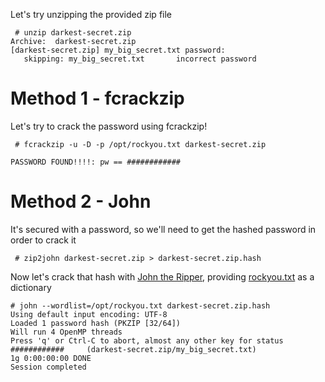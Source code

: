 Let's try unzipping the provided zip file
```
 # unzip darkest-secret.zip 
Archive:  darkest-secret.zip
[darkest-secret.zip] my_big_secret.txt password: 
   skipping: my_big_secret.txt       incorrect password
```

# Method 1 - fcrackzip

Let's try to crack the password using fcrackzip!

```
 # fcrackzip -u -D -p /opt/rockyou.txt darkest-secret.zip

PASSWORD FOUND!!!!: pw == ############  
```

# Method 2 - John

It's secured with a password, so we'll need to get the hashed password in order to crack it
```
 # zip2john darkest-secret.zip > darkest-secret.zip.hash
```

Now let's crack that hash with [John the Ripper](https://github.com/openwall/john), providing [rockyou.txt](https://github.com/brannondorsey/naive-hashcat/releases/download/data/rockyou.txt) as a dictionary
```
# john --wordlist=/opt/rockyou.txt darkest-secret.zip.hash 
Using default input encoding: UTF-8
Loaded 1 password hash (PKZIP [32/64])
Will run 4 OpenMP threads
Press 'q' or Ctrl-C to abort, almost any other key for status
############     (darkest-secret.zip/my_big_secret.txt)
1g 0:00:00:00 DONE
Session completed
```

